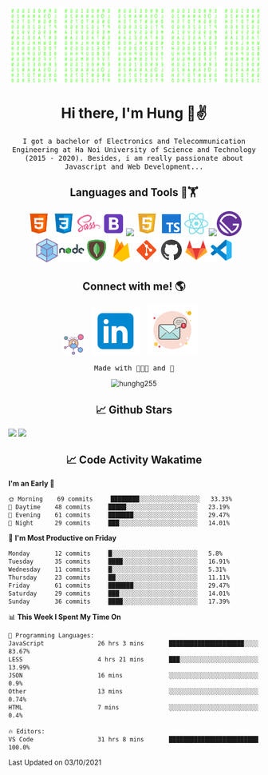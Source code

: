 [![Matrix SVG](https://github.com/hunghg255/hunghg255/blob/master/img/matrix.svg)](https://hunghg255.github.io)

<!-- # 👀 Hi stranger! 👋🏻 -->

<h1 align='center'>Hi there, I'm Hung 👋✌</h1>
<p align="center">
<samp>
I got a bachelor of Electronics and Telecommunication Engineering at Ha Noi University of Science and Technology (2015 - 2020). Besides, i am really passionate about Javascript and Web Development...
</samp>
</p>

<h2 align='center'>Languages and Tools 🔧🏋</h2>

<p align='center'>
<img src="https://github.com/hunghg255/hunghg255/blob/master/img/icons8-html-5.svg" width="50px"><img src="https://github.com/hunghg255/hunghg255/blob/master/img/icons8-css3.svg" width="50px"><img src="https://github.com/hunghg255/hunghg255/blob/master/img/icons8-sass.svg" width="50px"><img src="https://github.com/hunghg255/hunghg255/blob/master/img/icons8-bootstrap.svg" width="50px"><img width="46" src="https://camo.githubusercontent.com/363242675617648bfbedd1610f89ac28df0f9e1bac8749d83109fafdf8524fff/68747470733a2f2f67772e616c697061796f626a656374732e636f6d2f7a6f732f726d73706f7274616c2f4b4470677667754d704766716148506a6963524b2e737667" data-canonical-src="https://gw.alipayobjects.com/zos/rmsportal/KDpgvguMpGfqaHPjicRK.svg" style="max-width:100%;"><img src="https://github.com/hunghg255/hunghg255/blob/master/img/icons8-javascript-logo.svg" width="50px"><img src="https://github.com/hunghg255/hunghg255/blob/master/img/icons8-typescript.svg" width="50px"><img src="https://github.com/hunghg255/hunghg255/blob/master/img/icons8-react.svg" width="50px"><img src="https://camo.githubusercontent.com/92ec9eb7eeab7db4f5919e3205918918c42e6772562afb4112a2909c1aaaa875/68747470733a2f2f6173736574732e76657263656c2e636f6d2f696d6167652f75706c6f61642f76313630373535343338352f7265706f7369746f726965732f6e6578742d6a732f6e6578742d6c6f676f2e706e67" width="50px"><img src="https://github.com/hunghg255/hunghg255/blob/master/img/gatsbyjs-icon.svg" width="50px">

<br/>
<img src="https://github.com/hunghg255/hunghg255/blob/master/img/icons8-webpack.svg" width="50px"><img src="https://github.com/hunghg255/hunghg255/blob/master/img/icons8-nodejs.svg" width="50px"><img src="https://github.com/hunghg255/hunghg255/blob/master/img/icons8-mongodb.svg" width="50px"><img src="https://github.com/hunghg255/hunghg255/blob/master/img/icons8-firebase.svg" width="50px"><img src="https://github.com/hunghg255/hunghg255/blob/master/img/icons8-git.svg" width="50px"><img src="https://github.com/hunghg255/hunghg255/blob/master/img/icons8-github.svg" width="50px"><img src="https://github.com/hunghg255/hunghg255/blob/master/img/icons8-gitlab.svg" width="50px"><img src="https://github.com/hunghg255/hunghg255/blob/master/img/vsc.svg" width="50px">
</p>

<h2 align='center'> Connect with me! 🌎 </h2>

<p align='center'>
<a href="https://hunghg255.github.io/hoang-gia-hung/"><img src="https://github.com/hunghg255/hunghg255/blob/master/img/social-img.png" width="42"/></a>&nbsp;&nbsp;&nbsp;&nbsp;<a href="https://www.linkedin.com/in/hoanggiahung/"><img src="https://github.com/hunghg255/hunghg255/blob/master/img/icons8-linkedin1.svg" /></a>&nbsp;&nbsp;&nbsp;&nbsp;<a href="mailto:giahung197bg@gmail.com?subject=Hi%20Hung"><img src="https://github.com/hunghg255/hunghg255/blob/master/img/icons8-important-mail.svg" /></a>&nbsp;&nbsp;&nbsp;&nbsp;
</p>

<p align='center'><samp>Made with 🧑🏻‍💻 and 🙌</samp></p>
<p align="center"> <img src="https://komarev.com/ghpvc/?username=hunghg255&color=c80000&style=flat" alt="hunghg255" /> </p>

<h2 align='center'> 📈 Github Stars </h2>

 <div>
  <img height="180em" src="https://github-readme-stats.vercel.app/api?username=hunghg255&show_icons=true&theme=ayu-mirage&border_radius=15"/>
  <img height="180em" src="https://github-readme-stats.vercel.app/api/top-langs/?username=hunghg255&theme=ayu-mirage&border_radius=15&layout=compact&langs_count=6"/>
</div> 

<h2 align='center'> 📈 Code Activity Wakatime </h2>

<!--START_SECTION:waka-->
**I'm an Early 🐤** 

```text
🌞 Morning    69 commits     ████████░░░░░░░░░░░░░░░░░   33.33% 
🌆 Daytime    48 commits     █████░░░░░░░░░░░░░░░░░░░░   23.19% 
🌃 Evening    61 commits     ███████░░░░░░░░░░░░░░░░░░   29.47% 
🌙 Night      29 commits     ███░░░░░░░░░░░░░░░░░░░░░░   14.01%

```
📅 **I'm Most Productive on Friday** 

```text
Monday       12 commits     █░░░░░░░░░░░░░░░░░░░░░░░░   5.8% 
Tuesday      35 commits     ████░░░░░░░░░░░░░░░░░░░░░   16.91% 
Wednesday    11 commits     █░░░░░░░░░░░░░░░░░░░░░░░░   5.31% 
Thursday     23 commits     ██░░░░░░░░░░░░░░░░░░░░░░░   11.11% 
Friday       61 commits     ███████░░░░░░░░░░░░░░░░░░   29.47% 
Saturday     29 commits     ███░░░░░░░░░░░░░░░░░░░░░░   14.01% 
Sunday       36 commits     ████░░░░░░░░░░░░░░░░░░░░░   17.39%

```


📊 **This Week I Spent My Time On** 

```text
💬 Programming Languages: 
JavaScript               26 hrs 3 mins       █████████████████████░░░░   83.67% 
LESS                     4 hrs 21 mins       ███░░░░░░░░░░░░░░░░░░░░░░   13.99% 
JSON                     16 mins             ░░░░░░░░░░░░░░░░░░░░░░░░░   0.9% 
Other                    13 mins             ░░░░░░░░░░░░░░░░░░░░░░░░░   0.74% 
HTML                     7 mins              ░░░░░░░░░░░░░░░░░░░░░░░░░   0.4%

🔥 Editors: 
VS Code                  31 hrs 8 mins       █████████████████████████   100.0%

```


 Last Updated on 03/10/2021
<!--END_SECTION:waka-->

